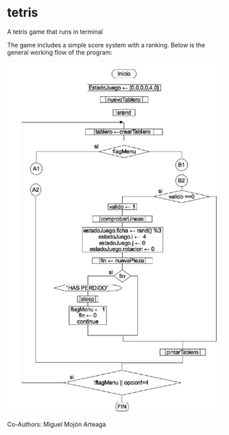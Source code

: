 # tetris
A tetris game that runs in terminal

The game includes a simple score system with a ranking. Below is the general working flow of the program:

![alt text](./UML.png)

Co-Authors: Miguel Mojón Arteaga
